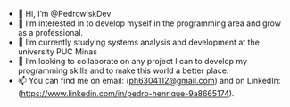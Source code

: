 - 👋 Hi, I’m @PedrowiskDev 
- 👀 I’m interested in to develop myself in the programming area and grow as a professional.
- 🌱 I’m currently studying systems analysis and development at the university PUC Minas
- 💞️ I’m looking to collaborate on any project I can to develop my programming skills and to make this world a better place.
- 📫 You can find me on email: (ph6304112@gmail.com) and on LinkedIn: (https://www.linkedin.com/in/pedro-henrique-9a8665174).

<!---
PedrowiskDev/PedrowiskDev is a ✨ special ✨ repository because its `README.md` (this file) appears on your GitHub profile.
You can click the Preview link to take a look at your changes.
--->
